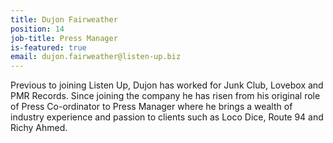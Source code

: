 ```yaml
---
title: Dujon Fairweather
position: 14
job-title: Press Manager
is-featured: true
email: dujon.fairweather@listen-up.biz
---
```


Previous to joining Listen Up, Dujon has worked for Junk Club, Lovebox and PMR Records. Since joining the company he has risen from his original role of Press Co-ordinator to Press Manager where he brings a wealth of industry experience and passion to clients such as Loco Dice, Route 94 and Richy Ahmed.